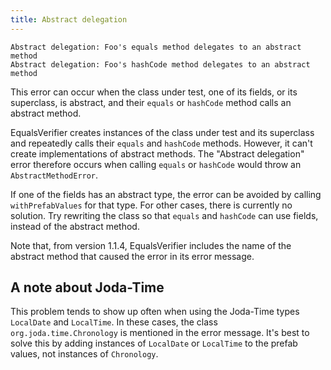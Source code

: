 ```yaml
---
title: Abstract delegation
---
```

    Abstract delegation: Foo's equals method delegates to an abstract method
    Abstract delegation: Foo's hashCode method delegates to an abstract method

This error can occur when the class under test, one of its fields, or its superclass, is abstract, and their `equals` or `hashCode` method calls an abstract method.

EqualsVerifier creates instances of the class under test and its superclass and repeatedly calls their `equals` and `hashCode` methods. However, it can't create implementations of abstract methods. The "Abstract delegation" error therefore occurs when calling `equals` or `hashCode` would throw an `AbstractMethodError`.

If one of the fields has an abstract type, the error can be avoided by calling `withPrefabValues` for that type. For other cases, there is currently no solution. Try rewriting the class so that `equals` and `hashCode` can use fields, instead of the abstract method.

Note that, from version 1.1.4, EqualsVerifier includes the name of the abstract method that caused the error in its error message.

A note about Joda-Time
----------------------
This problem tends to show up often when using the Joda-Time types `LocalDate` and `LocalTime`. In these cases, the class `org.joda.time.Chronology` is mentioned in the error message. It's best to solve this by adding instances of `LocalDate` or `LocalTime` to the prefab values, not instances of `Chronology`.

